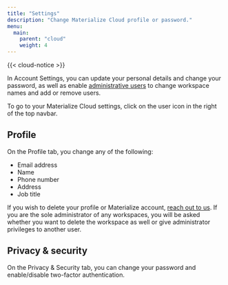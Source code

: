 ```yaml
---
title: "Settings"
description: "Change Materialize Cloud profile or password."
menu:
  main:
    parent: "cloud"
    weight: 4
---
```


{{< cloud-notice >}}

In Account Settings, you can update your personal details and change your password, as well as enable [administrative users](../administer-workspace) to change workspace names and add or remove users.

To go to your Materialize Cloud settings, click on the user icon in the right of the top navbar.

## Profile

On the Profile tab, you change any of the following:

* Email address
* Name
* Phone number
* Address
* Job title

If you wish to delete your profile or Materialize account, [reach out to us](../support). If you are the sole administrator of any workspaces, you will be asked whether you want to delete the workspace as well or give administrator privileges to another user.

## Privacy &amp; security

On the Privacy & Security tab, you can change your password and enable/disable two-factor authentication.
